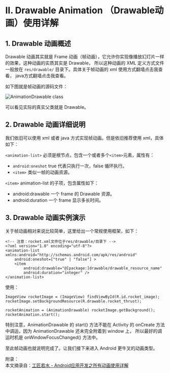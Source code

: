 # Ⅱ. Drawable Animation （Drawable动画）使用详解

## 1. Drawable 动画概述

Drawable 动画其实就是 Frame 动画（帧动画），它允许你实现像播放幻灯片一样的效果，这种动画的实质其实是 Drawable，
所以这种动画的 XML 定义方式文件一般放在 `res/drawable/` 目录下。具体关于帧动画的 xml 使用方式翻墙点击我查看，
java方式翻墙点击我查看。

如下图就是帧动画的源码文件：

![AnimationDrawable class](https://raw.githubusercontent.com/OCNYang/Android-Animation-Set/master/README_Res/animation_drawable.jpg?token=AQ83MlWYnnPDJoSwlBJmUrqALx9-eZQEks5awY-CwA%3D%3D)  

可以看见实际的真实父类就是 Drawable。

## 2. Drawable 动画详细说明

我们依旧可以使用 xml 或者 java 方式实现帧动画。但是依旧推荐使用 xml，具体如下：

`<animation-list>` 必须是根节点，包含一个或者多个`<item>`元素，属性有：

* `android:oneshot` true 代表只执行一次，false 循环执行。
* `<item>` 类似一帧的动画资源。

`<item>` animation-list 的子项，包含属性如下：

* android:drawable 一个 frame 的 Drawable 资源。
* android:duration 一个 frame 显示多长时间。

## 3. Drawable 动画实例演示

关于帧动画相对来说比较简单，这里给出一个常规使用框架，如下：

    <!-- 注意：rocket.xml文件位于res/drawable/目录下 -->
    <?xml version="1.0" encoding="utf-8"?>
    <animation-list xmlns:android="http://schemas.android.com/apk/res/android"
        android:oneshot=["true" | "false"] >
        <item
            android:drawable="@[package:]drawable/drawable_resource_name"
            android:duration="integer" />
    </animation-list>

使用：

    ImageView rocketImage = (ImageView) findViewById(R.id.rocket_image);
    rocketImage.setBackgroundResource(R.drawable.rocket_thrust);
    
    rocketAnimation = (AnimationDrawable) rocketImage.getBackground();
    rocketAnimation.start();

特别注意，AnimationDrawable 的 start() 方法不能在 Activity 的 onCreate 方法中调运，因为 AnimationDrawable 还未完全附着到 window 上，
所以最好的调运时机是 onWindowFocusChanged() 方法中。

至此帧动画也就说明完成了。让我们接下来进入 Android 更牛叉的动画类型。



附录：  
本文摘录自：[工匠若水 - Android应用开发之所有动画使用详解](https://blog.csdn.net/yanbober/article/details/46481171)  